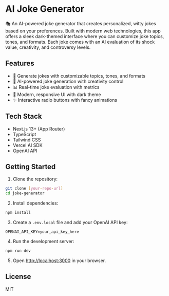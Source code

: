 # AI Joke Generator

🎭 An AI-powered joke generator that creates personalized, witty jokes based on your preferences. Built with modern web technologies, this app offers a sleek dark-themed interface where you can customize joke topics, tones, and formats. Each joke comes with an AI evaluation of its shock value, creativity, and controversy levels.

## Features

- 🎯 Generate jokes with customizable topics, tones, and formats
- 🧠 AI-powered joke generation with creativity control
- 📊 Real-time joke evaluation with metrics
- 🌙 Modern, responsive UI with dark theme
- ✨ Interactive radio buttons with fancy animations

## Tech Stack

- Next.js 13+ (App Router)
- TypeScript
- Tailwind CSS
- Vercel AI SDK
- OpenAI API

## Getting Started

1. Clone the repository:
```bash
git clone [your-repo-url]
cd joke-generator
```

2. Install dependencies:
```bash
npm install
```

3. Create a `.env.local` file and add your OpenAI API key:
```
OPENAI_API_KEY=your_api_key_here
```

4. Run the development server:
```bash
npm run dev
```

5. Open [http://localhost:3000](http://localhost:3000) in your browser.

## License

MIT
